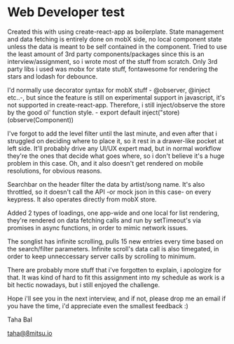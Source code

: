 # Web Developer test

Created this with using create-react-app as boilerplate. State management and data fetching is entirely done on mobX side, no local component state unless the data is meant to be self contained in the component. Tried to use the least amount of 3rd party components/packages since this is an interview/assignment, so i wrote most of the stuff from scratch. Only 3rd party libs i used was mobx for state stuff, fontawesome for rendering the stars and lodash for debounce.

I'd normally use decorator syntax for mobX stuff - @observer, @inject etc..-, but since the feature is still on experimental support in javascript, it's not supported in create-react-app. Therefore, i still inject/observe the store by the good ol' function style. - export default inject("store)(observe(Component))

I've forgot to add the level filter until the last minute, and even after that i struggled on deciding where to place it, so it rest in a drawer-like pocket at left side. It'll probably drive any UI/UX expert mad, but in normal workflow they're the ones that decide what goes where, so i don't believe it's a huge problem in this case. Oh, and it also doesn't get rendered on mobile resolutions, for obvious reasons.

Searchbar on the header filter the data by artist/song name. It's also throttled, so it doesn't call the API -or mock json in this case- on every keypress. It also operates directly from mobX store.

Added 2 types of loadings, one app-wide and one local for list rendering, they're rendered on data fetching calls and run by setTimeout's via promises in async functions, in order to mimic network issues.

The songlist has infinite scrolling, pulls 15 new entries every time based on the search/filter parameters. Infinite scroll's data call is also timegated, in order to keep unneccessary server calls by scrolling to minimum.

There are probably more stuff that i've forgotten to explain, i apologize for that. It was kind of hard to fit this assignment into my schedule as work is a bit hectic nowadays, but i still enjoyed the challenge.

Hope i'll see you in the next interview, and if not, please drop me an email if you have the time, i'd appreciate even the smallest feedback :)


Taha Bal

taha@8mitsu.io